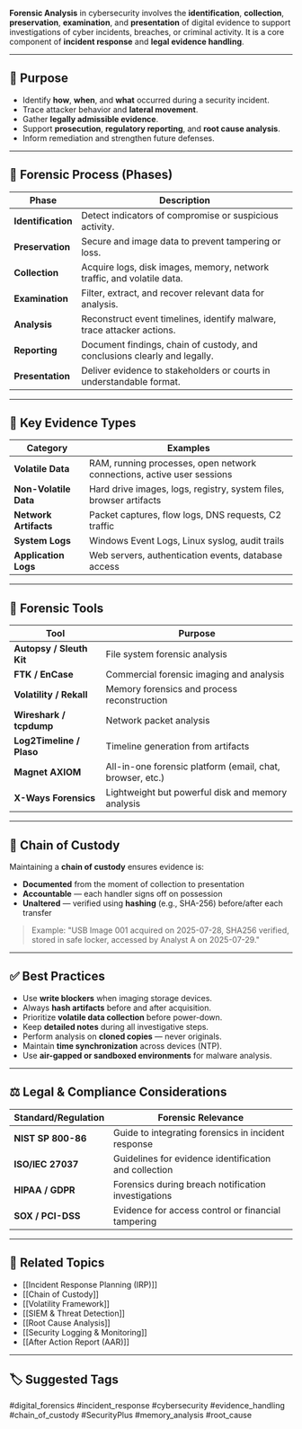 **Forensic Analysis** in cybersecurity involves the **identification**, **collection**, **preservation**, **examination**, and **presentation** of digital evidence to support investigations of cyber incidents, breaches, or criminal activity. It is a core component of **incident response** and **legal evidence handling**.

---

## 🎯 Purpose

- Identify **how**, **when**, and **what** occurred during a security incident.
- Trace attacker behavior and **lateral movement**.
- Gather **legally admissible evidence**.
- Support **prosecution**, **regulatory reporting**, and **root cause analysis**.
- Inform remediation and strengthen future defenses.

---

## 🧱 Forensic Process (Phases)

| Phase             | Description                                                                 |
|-------------------|-----------------------------------------------------------------------------|
| **Identification** | Detect indicators of compromise or suspicious activity.                    |
| **Preservation**   | Secure and image data to prevent tampering or loss.                        |
| **Collection**     | Acquire logs, disk images, memory, network traffic, and volatile data.     |
| **Examination**    | Filter, extract, and recover relevant data for analysis.                   |
| **Analysis**       | Reconstruct event timelines, identify malware, trace attacker actions.     |
| **Reporting**      | Document findings, chain of custody, and conclusions clearly and legally.  |
| **Presentation**   | Deliver evidence to stakeholders or courts in understandable format.       |

---

## 🧠 Key Evidence Types

| Category         | Examples                                                               |
|------------------|------------------------------------------------------------------------|
| **Volatile Data** | RAM, running processes, open network connections, active user sessions |
| **Non-Volatile Data** | Hard drive images, logs, registry, system files, browser artifacts |
| **Network Artifacts** | Packet captures, flow logs, DNS requests, C2 traffic              |
| **System Logs**    | Windows Event Logs, Linux syslog, audit trails                       |
| **Application Logs**| Web servers, authentication events, database access                 |

---

## 🔧 Forensic Tools

| Tool                | Purpose                                                  |
|---------------------|----------------------------------------------------------|
| **Autopsy / Sleuth Kit** | File system forensic analysis                        |
| **FTK / EnCase**     | Commercial forensic imaging and analysis                 |
| **Volatility / Rekall** | Memory forensics and process reconstruction          |
| **Wireshark / tcpdump** | Network packet analysis                               |
| **Log2Timeline / Plaso** | Timeline generation from artifacts                  |
| **Magnet AXIOM**     | All-in-one forensic platform (email, chat, browser, etc.) |
| **X-Ways Forensics** | Lightweight but powerful disk and memory analysis        |

---

## 🔐 Chain of Custody

Maintaining a **chain of custody** ensures evidence is:

- **Documented** from the moment of collection to presentation
- **Accountable** — each handler signs off on possession
- **Unaltered** — verified using **hashing** (e.g., SHA-256) before/after each transfer

> Example: "USB Image 001 acquired on 2025-07-28, SHA256 verified, stored in safe locker, accessed by Analyst A on 2025-07-29."

---

## ✅ Best Practices

- Use **write blockers** when imaging storage devices.
- Always **hash artifacts** before and after acquisition.
- Prioritize **volatile data collection** before power-down.
- Keep **detailed notes** during all investigative steps.
- Perform analysis on **cloned copies** — never originals.
- Maintain **time synchronization** across devices (NTP).
- Use **air-gapped or sandboxed environments** for malware analysis.

---

## ⚖️ Legal & Compliance Considerations

| Standard/Regulation      | Forensic Relevance                                        |
|---------------------------|-----------------------------------------------------------|
| **NIST SP 800-86**         | Guide to integrating forensics in incident response      |
| **ISO/IEC 27037**          | Guidelines for evidence identification and collection    |
| **HIPAA / GDPR**           | Forensics during breach notification investigations      |
| **SOX / PCI-DSS**          | Evidence for access control or financial tampering       |

---

## 🧩 Related Topics

- [[Incident Response Planning (IRP)]]
- [[Chain of Custody]]
- [[Volatility Framework]]
- [[SIEM & Threat Detection]]
- [[Root Cause Analysis]]
- [[Security Logging & Monitoring]]
- [[After Action Report (AAR)]]

---

## 🏷 Suggested Tags

#digital_forensics #incident_response #cybersecurity #evidence_handling #chain_of_custody #SecurityPlus #memory_analysis #root_cause
